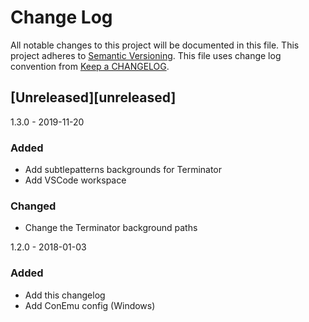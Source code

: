 # Change Log
All notable changes to this project will be documented in this file.
This project adheres to [Semantic Versioning](http://semver.org/).
This file uses change log convention from [Keep a CHANGELOG](http://keepachangelog.com).

## [Unreleased][unreleased]

1.3.0 - 2019-11-20

### Added
- Add subtlepatterns backgrounds for Terminator
- Add VSCode workspace

### Changed
- Change the Terminator background paths

1.2.0 - 2018-01-03

### Added 
- Add this changelog
- Add ConEmu config (Windows)
